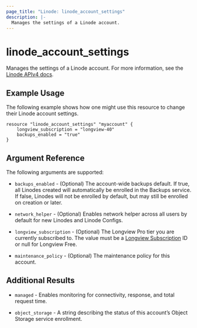 ```yaml
---
page_title: "Linode: linode_account_settings"
description: |-
  Manages the settings of a Linode account.
---
```


# linode\_account\_settings

Manages the settings of a Linode account.
For more information, see the [Linode APIv4 docs](https://techdocs.akamai.com/linode-api/reference/get-account-settings).

## Example Usage

The following example shows how one might use this resource to change their Linode account settings.

```hcl
resource "linode_account_settings" "myaccount" {
    longview_subscription = "longview-40"
    backups_enabled = "true"
}
```

## Argument Reference

The following arguments are supported:

* `backups_enabled` - (Optional) The account-wide backups default. If true, all Linodes created will automatically be enrolled in the Backups service. If false, Linodes will not be enrolled by default, but may still be enrolled on creation or later.

* `network_helper` - (Optional) Enables network helper across all users by default for new Linodes and Linode Configs.

* `longview_subscription` - (Optional) The Longview Pro tier you are currently subscribed to. The value must be a [Longview Subscription](https://techdocs.akamai.com/linode-api/reference/get-longview-subscriptions) ID or null for Longview Free.

* `maintenance_policy` - (Optional) The maintenance policy for this account.

## Additional Results

* `managed` - Enables monitoring for connectivity, response, and total request time.

* `object_storage` - A string describing the status of this account’s Object Storage service enrollment.
